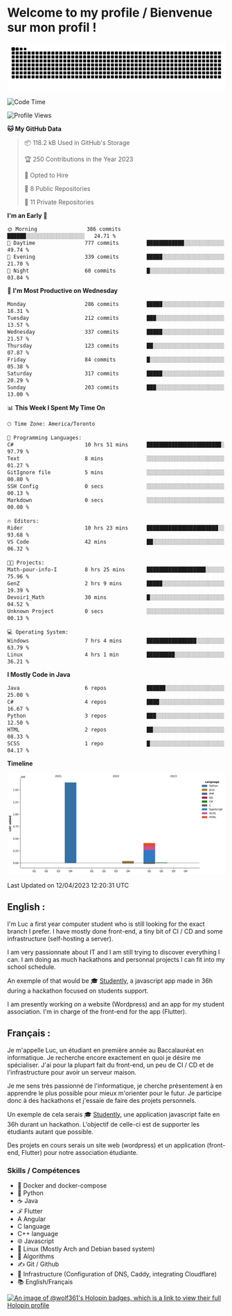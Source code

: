 # Welcome to my profile / Bienvenue sur mon profil !

![snake gif](https://github.com/wolf-361/wolf-361/blob/output/github-contribution-grid-snake.svg)

<!--START_SECTION:waka-->
![Code Time](http://img.shields.io/badge/Code%20Time-11%20hrs%205%20mins-blue)

![Profile Views](http://img.shields.io/badge/Profile%20Views-5-blue)

**🐱 My GitHub Data** 

> 📦 118.2 kB Used in GitHub's Storage 
 > 
> 🏆 250 Contributions in the Year 2023
 > 
> 💼 Opted to Hire
 > 
> 📜 8 Public Repositories 
 > 
> 🔑 11 Private Repositories 
 > 
**I'm an Early 🐤** 

```text
🌞 Morning                386 commits         ██████░░░░░░░░░░░░░░░░░░░   24.71 % 
🌆 Daytime                777 commits         ████████████░░░░░░░░░░░░░   49.74 % 
🌃 Evening                339 commits         █████░░░░░░░░░░░░░░░░░░░░   21.70 % 
🌙 Night                  60 commits          █░░░░░░░░░░░░░░░░░░░░░░░░   03.84 % 
```
📅 **I'm Most Productive on Wednesday** 

```text
Monday                   286 commits         █████░░░░░░░░░░░░░░░░░░░░   18.31 % 
Tuesday                  212 commits         ███░░░░░░░░░░░░░░░░░░░░░░   13.57 % 
Wednesday                337 commits         █████░░░░░░░░░░░░░░░░░░░░   21.57 % 
Thursday                 123 commits         ██░░░░░░░░░░░░░░░░░░░░░░░   07.87 % 
Friday                   84 commits          █░░░░░░░░░░░░░░░░░░░░░░░░   05.38 % 
Saturday                 317 commits         █████░░░░░░░░░░░░░░░░░░░░   20.29 % 
Sunday                   203 commits         ███░░░░░░░░░░░░░░░░░░░░░░   13.00 % 
```


📊 **This Week I Spent My Time On** 

```text
🕑︎ Time Zone: America/Toronto

💬 Programming Languages: 
C#                       10 hrs 51 mins      ████████████████████████░   97.79 % 
Text                     8 mins              ░░░░░░░░░░░░░░░░░░░░░░░░░   01.27 % 
GitIgnore file           5 mins              ░░░░░░░░░░░░░░░░░░░░░░░░░   00.80 % 
SSH Config               0 secs              ░░░░░░░░░░░░░░░░░░░░░░░░░   00.13 % 
Markdown                 0 secs              ░░░░░░░░░░░░░░░░░░░░░░░░░   00.00 % 

🔥 Editors: 
Rider                    10 hrs 23 mins      ███████████████████████░░   93.68 % 
VS Code                  42 mins             ██░░░░░░░░░░░░░░░░░░░░░░░   06.32 % 

🐱‍💻 Projects: 
Math-pour-info-I         8 hrs 25 mins       ███████████████████░░░░░░   75.96 % 
GenZ                     2 hrs 9 mins        █████░░░░░░░░░░░░░░░░░░░░   19.39 % 
Devoir1_Math             30 mins             █░░░░░░░░░░░░░░░░░░░░░░░░   04.52 % 
Unknown Project          0 secs              ░░░░░░░░░░░░░░░░░░░░░░░░░   00.13 % 

💻 Operating System: 
Windows                  7 hrs 4 mins        ████████████████░░░░░░░░░   63.79 % 
Linux                    4 hrs 1 min         █████████░░░░░░░░░░░░░░░░   36.21 % 
```

**I Mostly Code in Java** 

```text
Java                     6 repos             ██████░░░░░░░░░░░░░░░░░░░   25.00 % 
C#                       4 repos             ████░░░░░░░░░░░░░░░░░░░░░   16.67 % 
Python                   3 repos             ███░░░░░░░░░░░░░░░░░░░░░░   12.50 % 
HTML                     2 repos             ██░░░░░░░░░░░░░░░░░░░░░░░   08.33 % 
SCSS                     1 repo              █░░░░░░░░░░░░░░░░░░░░░░░░   04.17 % 
```



**Timeline**

![Lines of Code chart](https://raw.githubusercontent.com/wolf-361/wolf-361/main/assets/bar_graph.png)


 Last Updated on 12/04/2023 12:20:31 UTC
<!--END_SECTION:waka-->

## English : 

I'm Luc a first year computer student who is still looking for the exact branch I prefer. I have mostly done front-end, a tiny bit of CI / CD and some infrastructure (self-hosting a server).

I am very passionnate about IT and I am still trying to discover everything I can. I am doing as much hackathons and personnal projects I can fit into my school schedule.

An exemple of that would be 🎓 [Studently](https://github.com/wolf-361/Studently-CodeJam12), a javascript app made in 36h during a hackathon focused on students support.

I am presently working on a website (Wordpress) and an app for my student association. I'm in charge of the front-end for the app (Flutter).

## Français :

Je m'appelle Luc, un étudiant en première année au Baccalauréat en informatique. Je recherche encore exactement en quoi je désire me spécialiser. J'ai pour la plupart fait du front-end, un peu de CI / CD et de l'infrastructure pour avoir un serveur maison.

Je me sens très passionné de l'informatique, je cherche présentement à en apprendre le plus possible pour mieux m'orienter pour le futur. Je participe donc à des hackathons et j'essaie de faire des projets personnels.

Un exemple de cela serais 🎓 [Studently](https://github.com/wolf-361/Studently-CodeJam12), une application javascript faite en 36h durant un hackathon. L'objectif de celle-ci est de supporter les étudiants autant que possible.

Des projets en cours serais un site web (wordpress) et un application (front-end, Flutter) pour notre association étudiante.

###  Skills / Compétences

* 🐋 Docker and docker-compose
* 🐍 Python
* ☕ Java
* ℱ Flutter
* A Angular
* C language
* C++ language
* 🌐 Javascript
* 🐧 Linux (Mostly Arch and Debian based system)
* 🧩 Algorithms
* ✍️ Git / Github
* 📜 Infrastructure (Configuration of DNS, Caddy, integrating Cloudflare)
* 📚 English/Français

[![An image of @wolf361's Holopin badges, which is a link to view their full Holopin profile](https://holopin.me/wolf361)](https://holopin.io/@wolf361)


